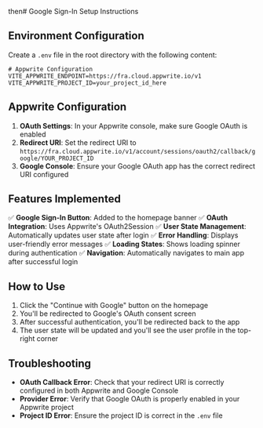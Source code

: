 
then# Google Sign-In Setup Instructions

## Environment Configuration

Create a `.env` file in the root directory with the following content:

```env
# Appwrite Configuration
VITE_APPWRITE_ENDPOINT=https://fra.cloud.appwrite.io/v1
VITE_APPWRITE_PROJECT_ID=your_project_id_here
```

## Appwrite Configuration

1. **OAuth Settings**: In your Appwrite console, make sure Google OAuth is enabled
2. **Redirect URI**: Set the redirect URI to `https://fra.cloud.appwrite.io/v1/account/sessions/oauth2/callback/google/YOUR_PROJECT_ID`
3. **Google Console**: Ensure your Google OAuth app has the correct redirect URI configured

## Features Implemented

✅ **Google Sign-In Button**: Added to the homepage banner
✅ **OAuth Integration**: Uses Appwrite's OAuth2Session
✅ **User State Management**: Automatically updates user state after login
✅ **Error Handling**: Displays user-friendly error messages
✅ **Loading States**: Shows loading spinner during authentication
✅ **Navigation**: Automatically navigates to main app after successful login

## How to Use

1. Click the "Continue with Google" button on the homepage
2. You'll be redirected to Google's OAuth consent screen
3. After successful authentication, you'll be redirected back to the app
4. The user state will be updated and you'll see the user profile in the top-right corner

## Troubleshooting

- **OAuth Callback Error**: Check that your redirect URI is correctly configured in both Appwrite and Google Console
- **Provider Error**: Verify that Google OAuth is properly enabled in your Appwrite project
- **Project ID Error**: Ensure the project ID is correct in the `.env` file
